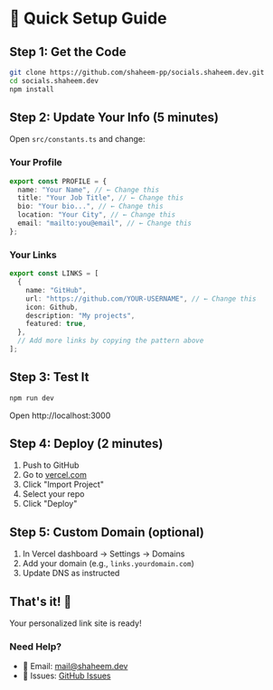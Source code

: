 # 🚀 Quick Setup Guide

## Step 1: Get the Code

```bash
git clone https://github.com/shaheem-pp/socials.shaheem.dev.git
cd socials.shaheem.dev
npm install
```

## Step 2: Update Your Info (5 minutes)

Open `src/constants.ts` and change:

### Your Profile

```typescript
export const PROFILE = {
  name: "Your Name", // ← Change this
  title: "Your Job Title", // ← Change this
  bio: "Your bio...", // ← Change this
  location: "Your City", // ← Change this
  email: "mailto:you@email", // ← Change this
};
```

### Your Links

```typescript
export const LINKS = [
  {
    name: "GitHub",
    url: "https://github.com/YOUR-USERNAME", // ← Change this
    icon: Github,
    description: "My projects",
    featured: true,
  },
  // Add more links by copying the pattern above
];
```

## Step 3: Test It

```bash
npm run dev
```

Open http://localhost:3000

## Step 4: Deploy (2 minutes)

1. Push to GitHub
2. Go to [vercel.com](https://vercel.com)
3. Click "Import Project"
4. Select your repo
5. Click "Deploy"

## Step 5: Custom Domain (optional)

1. In Vercel dashboard → Settings → Domains
2. Add your domain (e.g., `links.yourdomain.com`)
3. Update DNS as instructed

## That's it! 🎉

Your personalized link site is ready!

### Need Help?

- 📧 Email: mail@shaheem.dev
- 🐛 Issues: [GitHub Issues](https://github.com/shaheem-pp/socials.shaheem.dev/issues)
